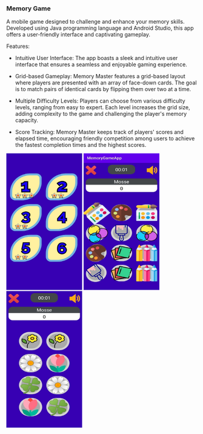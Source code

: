 ### Memory Game 
A mobile game designed to challenge and enhance your memory skills. Developed using Java programming language and Android Studio, this app offers a user-friendly interface and captivating gameplay.

Features:

- Intuitive User Interface: The app boasts a sleek and intuitive user interface that ensures a seamless and enjoyable gaming experience.
- Grid-based Gameplay: Memory Master features a grid-based layout where players are presented with an array of face-down cards. The goal is to match pairs of identical cards by flipping them over two at a time.

- Multiple Difficulty Levels: Players can choose from various difficulty levels, ranging from easy to expert. Each level increases the grid size, adding complexity to the game and challenging the player's memory capacity.

- Score Tracking: Memory Master keeps track of players' scores and elapsed time, encouraging friendly competition among users to achieve the fastest completion times and the highest scores.

<a href="#"><img src="example.jpg" width="200" height="360" alt="Memory Game Example"></a>
<a href="#"><img src="example2.jpg" width="200" height="360" alt="Memory Game Example"></a>
<a href="#"><img src="example3.jpg" width="200" height="360" alt="Memory Game Example"></a>

